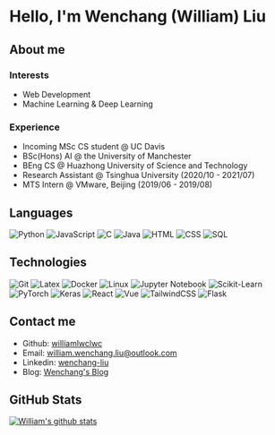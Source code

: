 # Hello, I'm Wenchang (William) Liu

## About me

### Interests

* Web Development
* Machine Learning & Deep Learning

### Experience

* Incoming MSc CS student @ UC Davis
* BSc(Hons) AI @ the University of Manchester
* BEng CS @ Huazhong University of Science and Technology
* Research Assistant @ Tsinghua University (2020/10 - 2021/07)
* MTS Intern @ VMware, Beijing (2019/06 - 2019/08)

## Languages

![Python](https://img.shields.io/badge/-Python-000?&logo=Python)
![JavaScript](https://img.shields.io/badge/-JavaScript-000?&logo=JavaScript)
![C](https://img.shields.io/badge/-C-000?&logo=C)
![Java](https://img.shields.io/badge/-Java-000?&logo=Java)
![HTML](https://img.shields.io/badge/-HTML-000?&logo=HTML5)
![CSS](https://img.shields.io/badge/-CSS-000?&logo=CSS3)
![SQL](https://img.shields.io/badge/-SQL-000?&logo=MongoDB)

## Technologies

![Git](https://img.shields.io/badge/-Git-000?&logo=Git)
![Latex](https://img.shields.io/badge/-Latex-000?&logo=Latex)
![Docker](https://img.shields.io/badge/-Docker-000?&logo=Docker)
![Linux](https://img.shields.io/badge/-Linux-000?&logo=Linux)
![Jupyter Notebook](https://img.shields.io/badge/-Jupyter-000?&logo=Jupyter)
![Scikit-Learn](https://img.shields.io/badge/-Sklearn-000?&logo=Scikit-Learn)
![PyTorch](https://img.shields.io/badge/-PyTorch-000?&logo=PyTorch)
![Keras](https://img.shields.io/badge/-Keras-000?&logo=Keras)
![React](https://img.shields.io/badge/-React-000?&logo=React)
![Vue](https://img.shields.io/badge/-Vue-000?&logo=Vue.js)
![TailwindCSS](https://img.shields.io/badge/-TailwindCSS-000?&logo=TailwindCSS)
![Flask](https://img.shields.io/badge/-Flask-000?&logo=Flask)

## Contact me

* Github: [williamlwclwc](https://github.com/williamlwclwc)
* Email: [william.wenchang.liu@outlook.com](mailto:william.wenchang.liu@outlook.com)
* Linkedin: [wenchang-liu](https://www.linkedin.com/in/wenchang-liu-938a6bb2)
* Blog: [Wenchang's Blog](https://williamlwclwc.github.io)

## GitHub Stats

[![William's github stats](https://github-readme-stats.vercel.app/api?username=williamlwclwc)](https://github.com/williamlwclwc/github-readme-stats)
